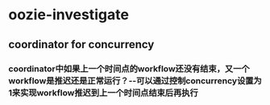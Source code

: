 # oozie-investigate
## coordinator for concurrency

### coordinator中如果上一个时间点的workflow还没有结束，又一个workflow是推迟还是正常运行？--可以通过控制concurrency设置为1来实现workflow推迟到上一个时间点结束后再执行
